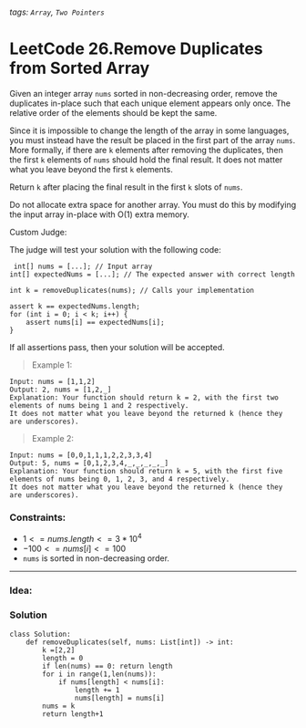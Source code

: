 ###### tags: `Array`, `Two Pointers`

# LeetCode 26.Remove Duplicates from Sorted Array
Given an integer array ```nums``` sorted in non-decreasing order, remove the duplicates in-place such that each unique element appears only once. The relative order of the elements should be kept the same.

Since it is impossible to change the length of the array in some languages, you must instead have the result be placed in the first part of the array ```nums```. More formally, if there are ```k``` elements after removing the duplicates, then the first ```k``` elements of ```nums``` should hold the final result. It does not matter what you leave beyond the first ```k``` elements.

Return ```k``` after placing the final result in the first ```k``` slots of ```nums```.

Do not allocate extra space for another array. You must do this by modifying the input array in-place with O(1) extra memory.

Custom Judge:

The judge will test your solution with the following code:  
```  
 int[] nums = [...]; // Input array
int[] expectedNums = [...]; // The expected answer with correct length

int k = removeDuplicates(nums); // Calls your implementation

assert k == expectedNums.length;
for (int i = 0; i < k; i++) {
    assert nums[i] == expectedNums[i];
}
```
If all assertions pass, then your solution will be accepted.



>Example 1:
```
Input: nums = [1,1,2]
Output: 2, nums = [1,2,_]
Explanation: Your function should return k = 2, with the first two elements of nums being 1 and 2 respectively.
It does not matter what you leave beyond the returned k (hence they are underscores).
```

>Example 2:
```
Input: nums = [0,0,1,1,1,2,2,3,3,4]
Output: 5, nums = [0,1,2,3,4,_,_,_,_,_]
Explanation: Your function should return k = 5, with the first five elements of nums being 0, 1, 2, 3, and 4 respectively.
It does not matter what you leave beyond the returned k (hence they are underscores).
```

 

### Constraints:

- $1 <= nums.length <= 3 * 10^4$
- $-100 <= nums[i] <= 100$
- ```nums``` is sorted in non-decreasing order.



---
### Idea:
>
### Solution

```python=
class Solution:
    def removeDuplicates(self, nums: List[int]) -> int:
        k =[2,2]
        length = 0
        if len(nums) == 0: return length
        for i in range(1,len(nums)):
            if nums[length] < nums[i]:
                length += 1
                nums[length] = nums[i]
        nums = k
        return length+1
```
